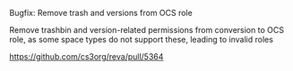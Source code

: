 Bugfix: Remove trash and versions from OCS role

Remove trashbin and version-related permissions from conversion to OCS role, as some
space types do not support these, leading to invalid roles

https://github.com/cs3org/reva/pull/5364
